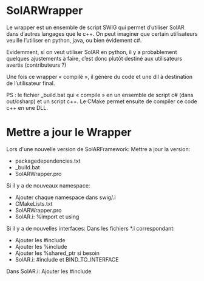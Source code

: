 # SolARWrapper

Le wrapper est un ensemble de script SWIG qui permet d’utiliser SolAR dans d’autres langages que le c++. On peut imaginer que certain utilisateurs veuille l’utiliser en python, java, ou bien évidement c#.

Evidemment, si on veut utiliser SolAR en python, il y a probablement quelques ajustements à faire, c’est donc plutôt destiné aux utilisateurs avertis (contributeurs ?)

Une fois ce wrapper « compilé », il génère du code et une dll à destination de l’utilisateur final.

PS : le fichier _build.bat qui « compile » en un ensemble de script c# (dans out/csharp) et un script c++. Le CMake permet ensuite de compiler ce code c++ en une DLL.


# Mettre a jour le Wrapper

Lors d'une nouvelle version de SolARFramework:
Mettre a jour la version:
- packagedependencies.txt
- _build.bat
- SolARWrapper.pro

Si il y a de nouveaux namespace:
- Ajouter chaque namespace dans swig/<namespace>.i
- CMakeLists.txt
- SolARWrapper.pro
- SolAR.i: %import et using

Si il y a de nouvelles interfaces:
Dans les fichiers *.i correspondant:
- Ajouter les #include
- Ajouter les %include
- Ajouter les %shared_ptr si besoin
- SolAR.i: #include et BIND_TO_INTERFACE

Dans SolAR.i:
Ajouter les #include


